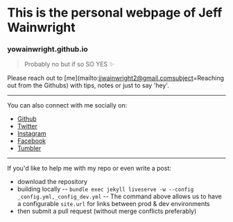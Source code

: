# This is the personal webpage of Jeff Wainwright
### yowainwright.github.io
> Probably no but if so SO YES ✨

Please reach out to [me](mailto:jjwainwright2@gmail.comsubject=Reaching out from the Githubs) with tips, notes or just to say 'hey'.

---

You can also connect with me socially on:
-  [Github](https://github.com/yowainwright)
-  [Twitter](https://twitter.com/yowainwright)
-  [Instagram](https://www.instagram.com/yowainwright/)
-  [Facebook](https://www.facebook.com/yowainwright)
-  [Tumbler](http://ratherbe.in/)

---

If you'd like to help me with my repo or even write a post:
-   download the repository
-   building locally
--   `bundle exec jekyll liveserve -w --config _config.yml,_config_dev.yml`
--   The command above allows us to have a configurable `site.url` for links between prod & dev environments
-  then submit a pull request (without merge conflicts preferably)
